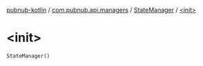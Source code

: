 [pubnub-kotlin](../../index.md) / [com.pubnub.api.managers](../index.md) / [StateManager](index.md) / [&lt;init&gt;](./-init-.md)

# &lt;init&gt;

`StateManager()`